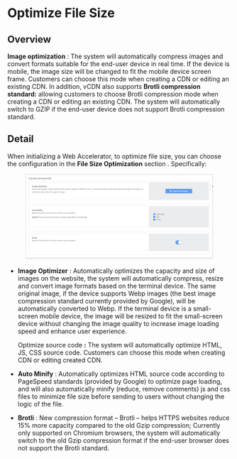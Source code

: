 # Optimize File Size

## Overview <a href="#tong-quan" id="tong-quan"></a>

**Image optimization** : The system will automatically compress images and convert formats suitable for the end-user device in real time. If the device is mobile, the image size will be changed to fit the mobile device screen frame. Customers can choose this mode when creating a CDN or editing an existing CDN. In addition, vCDN also supports **Brotli compression standard:** allowing customers to choose Brotli compression mode when creating a CDN or editing an existing CDN. The system will automatically switch to GZIP if the end-user device does not support Brotli compression standard.

## Detail <a href="#chi-tiet" id="chi-tiet"></a>

When initializing a Web Accelerator, to optimize file size, you can choose the configuration in the **File Size Optimization** section . Specifically:

<figure><img src="../../.gitbook/assets/image (10).png" alt=""><figcaption></figcaption></figure>

*   **Image Optimizer** : Automatically optimizes the capacity and size of images on the website, the system will automatically compress, resize and convert image formats based on the terminal device. The same original image, if the device supports Webp images (the best image compression standard currently provided by Google), will be automatically converted to Webp. If the terminal device is a small-screen mobile device, the image will be resized to fit the small-screen device without changing the image quality to increase image loading speed and enhance user experience.

    Optimize source code **:** The system will automatically optimize HTML, JS, CSS source code. Customers can choose this mode when creating CDN or editing created CDN.
* **Auto Minify** : Automatically optimizes HTML source code according to PageSpeed ​​standards (provided by Google) to optimize page loading, and will also automatically minify (reduce, remove comments) js and css files to minimize file size before sending to users without changing the logic of the file.
* **Brotli** : New compression format – Brotli – helps HTTPS websites reduce 15% more capacity compared to the old Gzip compression; Currently only supported on Chromium browsers, the system will automatically switch to the old Gzip compression format if the end-user browser does not support the Brotli standard.
